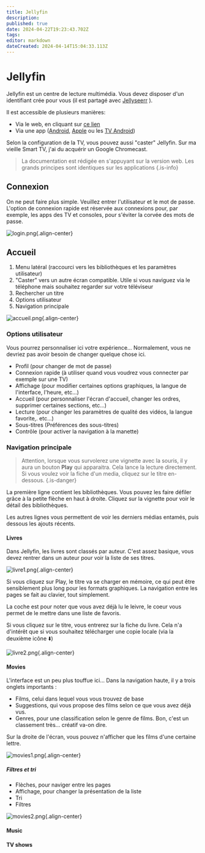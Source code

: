 ```yaml
---
title: Jellyfin
description: 
published: true
date: 2024-04-22T19:23:43.702Z
tags: 
editor: markdown
dateCreated: 2024-04-14T15:04:33.113Z
---
```


# Jellyfin	
Jellyfin est un centre de lecture multimédia. Vous devez disposer d'un identifiant crée pour vous (il est partagé avec [Jellyseerr](/jellyseerr) ).

Il est accessible de plusieurs manières:
- Via le web, en cliquant sur [ce lien](https://jellyfin.ktgn.net)
- Via une app ([Android](/https://play.google.com/store/apps/details?id=org.jellyfin.mobile), [Apple](/https://apps.apple.com/us/app/jellyfin-mobile/id1480192618?mt=8) ou les [TV Android](/https://play.google.com/store/apps/details?id=org.jellyfin.androidtv))

Selon la configuration de la TV, vous pouvez aussi "caster" Jellyfin. Sur ma vieille Smart TV, j'ai du acquérir un Google Chromecast.

> La documentation est rédigée en s'appuyant sur la version web. Les grands principes sont identiques sur les applications
{.is-info}

## Connexion

On ne peut faire plus simple.  Veuillez entrer l'utilisateur et le mot de passe.
L'option de connexion rapide est réservée aux connexions pour, par exemple, les apps des TV et consoles, pour s'éviter la corvée des mots de passe.

![login.png](/jellyfin/login.png){.align-center}

## Accueil

1. Menu latéral (raccourci vers les bibliothèques et les paramètres utilisateur)
2. "Caster" vers un autre écran compatible. Utile si vous naviguez via le téléphone mais souhaitez regarder sur votre téléviseur
3. Rechercher un titre
4. Options utilisateur
5. Navigation principale

![accueil.png](/jellyfin/accueil.png){.align-center}

### Options utilisateur

Vous pourrez personnaliser ici votre expérience...  Normalement, vous ne devriez pas avoir besoin de changer quelque chose ici.

- Profil  (pour changer de mot de passe)
- Connexion rapide (à utiliser quand vous voudrez vous connecter par exemple sur une TV)
- Affichage (pour modifier certaines options graphiques, la langue de l'interface, l'heure, etc...)
- Accueil (pour personnaliser l'écran d'accueil, changer les ordres, supprimer certaines sections, etc...)
- Lecture (pour changer les paramètres de qualité des vidéos, la langue favorite,. etc...)
- Sous-titres (Préférences des sous-titres)
- Contrôle (pour activer la navigation à la manette)

### Navigation principale

> Attention, lorsque vous survolerez une vignette avec la souris, il y aura un bouton **Play** qui apparaitra.
Cela lance la lecture directement. Si vous voulez voir la fiche d'un media, cliquez sur le titre en-dessous. 
{.is-danger}


La première ligne contient les bibliothèques. Vous pouvez les faire défiler grâce à la petite flèche en haut à droite.
Cliquez sur la vignette pour voir le détail des bibliothèques.

Les autres lignes vous permettent de voir les derniers médias entamés, puis dessous les ajouts récents.

#### Livres
Dans Jellyfin, les livres sont classés par auteur. C'est assez basique, vous devez rentrer dans un auteur pour voir la liste de ses titres.

![livre1.png](/jellyfin/livre1.png){.align-center}

Si vous cliquez sur Play, le titre va se charger en mémoire, ce qui peut être sensiblement plus long pour les formats graphiques. La navigation entre les pages se fait au clavier, tout simplement. 

La coche est pour noter que vous avez déjà lu le leivre, le coeur vous permet de le mettre dans une liste de favoris.

Si vous cliquez sur le titre, vous entrerez sur la fiche du livre. Cela n'a d'intérêt que si vous souhaitez télécharger une copie locale (via la deuxième icône ⬇️)

![livre2.png](/jellyfin/livre2.png){.align-center}

#### Movies

L'interface est un peu plus touffue ici... Dans la navigation haute, il y a trois onglets importants :

- Films, celui dans lequel vous vous trouvez de base
- Suggestions, qui vous propose des films selon ce que vous avez déjà vus.
- Genres, pour une classification selon le genre de films. Bon, c'est un classement très... créatif va-on dire. 

Sur la droite de l'écran, vous pouvez n'afficher que les films d'une certaine lettre. 

![movies1.png](/jellyfin/movies1.png){.align-center}

##### Filtres et tri

- Flèches, pour naviger entre les pages
- Affichage, pour changer la présentation de la liste
- Tri
- Filtres

![movies2.png](/jellyfin/movies2.png){.align-center}

#### Music

#### TV shows



